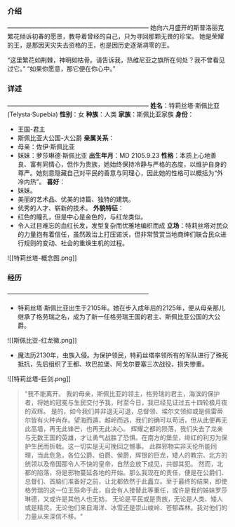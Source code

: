 ### 介绍
———————————————————————
她向六月盛开的斯普洛丽克繁花倾诉初春的愿景，教导着曾经的自己，只为寻回那颗无畏的珍宝。
她是荣耀的王，是那因天灾失去资格的王，也是因历史逐渐凋零的王。

“这里繁花如荆棘，神明如枯骨。请告诉我，热维尼亚之旗所在何处？我不曾看见过它。”
“如果你愿意，那它便在你心中。”
### 详述
———————————————————————
**姓名**：特莉丝塔·斯佩比亚(Telysta·Supebia)
**性别**：女
**种族**：人类
**家族**：斯佩比亚家族
**身份**：
- 王国-君主
- 斯佩比亚大公国-大公爵
**亲属关系**：
- 母亲：佐伊·斯佩比亚
- 妹妹：萝莎琳德·斯佩比亚
**出生年月**：MD 2105.9.23
**性格**：本质上心地善良、富有同情心，但作为贵族，她始终保持冷静与严格的态度，以维护自身的尊严。她刻意隐藏自己对平民的善意与同理心，因此她的性格可以概括为“外冷内热”。
**喜好**：
- 妹妹。
- 美丽的艺术品、优美的诗篇、独特的建筑。
- 优秀的人才、崭新的技术。
**外貌特征**：
- 红色的瞳孔，但是中心是金色的，与红龙类似。
- 令人过目难忘的血红长发，发型复杂而优雅地编织而成
**立场**：特莉丝塔对民众的力量抱有着信任，虽然政治上打压诺沃，但非常赞赏当地商绅们联合民众进行规则的变动、社会的重焕生机的过程。

![[特莉丝塔-概念图.png]]
### 经历
———————————————————————
- 特莉丝塔·斯佩比亚出生于2105年。她在步入成年后的2125年，便从母亲那儿继承了格劳瑞之名，成为了新一任格劳瑞王国的君主、斯佩比亚公国的大公爵。

![[斯佩比亚-红龙徽.png]]

- 魔法历2130年，虫族入侵。为保护领民，特莉丝塔率领所有的军队进行了殊死抵抗，先后组织了王都、坎巴拉堡、阿戈尔要塞三次战役，损失惨重。

![[特莉丝塔-巨剑.png]]


>"我不能离开。
>我的母亲，斯佩比亚的领主，格劳瑞的君主，海滨的保护者，将她的冠冕与生民交付予我，时至今日，我已经见证过五十四轮极月夜的双辉。
>是的，如今我们并非退无可退，总督领、埃尔文领抑或是佩雷蒂尔皆有火种尚存。望海而遁，越岭而逃，我们的确可以苟活，但从此便再无此高墙，再无此锋芒，也再无此决心。
>辉耀之都的陨落，我们失去了龙亲与无数王国的英雄，才让勇气战胜了恐惧。在南方的堡垒，绯红的利刃为保护生民而折戟。这一切实是无可挽回之憾事。
>此群邪物实非天伦所能同理，当此危急，各位公爵、伯爵、侯爵，辉银的巨龙，矮人的教宗、北方的统领以及帝国那令人不快的皇帝，自然会放下成见，共御其犯。
>然而，北都的陷落，将是邪物蔓延各地的开始。那么我现在的责任，便是在公爵们、总督们、首脑们准备好之前，让北都依然于此矗立。至于最终的结果，即使格劳瑞的这一位王殒命于此，自会有人接替此等重任，或许是我的姊妹罗莎琳德，又或许是其他人也无妨。
>无论是平民或是贵族，无论是人类、矮人或是精灵，无论他们来自海洋、冰雪还是崇山峻岭、苍郁森林。我对他们的力量从来深信不移。"


